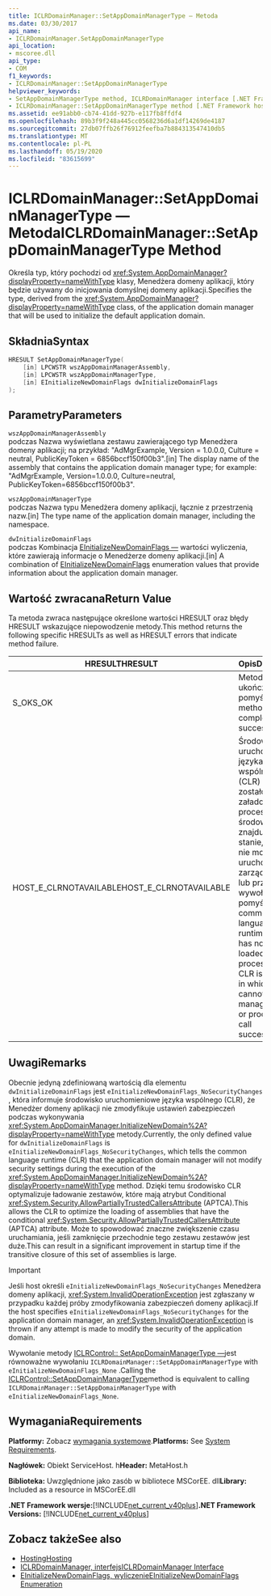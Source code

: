 ```yaml
---
title: ICLRDomainManager::SetAppDomainManagerType — Metoda
ms.date: 03/30/2017
api_name:
- ICLRDomainManager.SetAppDomainManagerType
api_location:
- mscoree.dll
api_type:
- COM
f1_keywords:
- ICLRDomainManager::SetAppDomainManagerType
helpviewer_keywords:
- SetAppDomainManagerType method, ICLRDomainManager interface [.NET Framework hosting]
- ICLRDomainManager::SetAppDomainManagerType method [.NET Framework hosting]
ms.assetid: ee91abb0-cb74-41dd-927b-e117fb8ffdf4
ms.openlocfilehash: 89b3f9f248a445cc0568236d6a1df14269de4187
ms.sourcegitcommit: 27db07ffb26f76912feefba7b884313547410db5
ms.translationtype: MT
ms.contentlocale: pl-PL
ms.lasthandoff: 05/19/2020
ms.locfileid: "83615699"
---
```

# <a name="iclrdomainmanagersetappdomainmanagertype-method"></a><span data-ttu-id="ce6ca-102">ICLRDomainManager::SetAppDomainManagerType — Metoda</span><span class="sxs-lookup"><span data-stu-id="ce6ca-102">ICLRDomainManager::SetAppDomainManagerType Method</span></span>
<span data-ttu-id="ce6ca-103">Określa typ, który pochodzi od <xref:System.AppDomainManager?displayProperty=nameWithType> klasy, Menedżera domeny aplikacji, który będzie używany do inicjowania domyślnej domeny aplikacji.</span><span class="sxs-lookup"><span data-stu-id="ce6ca-103">Specifies the type, derived from the <xref:System.AppDomainManager?displayProperty=nameWithType> class, of the application domain manager that will be used to initialize the default application domain.</span></span>  
  
## <a name="syntax"></a><span data-ttu-id="ce6ca-104">Składnia</span><span class="sxs-lookup"><span data-stu-id="ce6ca-104">Syntax</span></span>  
  
```cpp  
HRESULT SetAppDomainManagerType(  
    [in] LPCWSTR wszAppDomainManagerAssembly,  
    [in] LPCWSTR wszAppDomainManagerType,  
    [in] EInitializeNewDomainFlags dwInitializeDomainFlags  
);  
```  
  
## <a name="parameters"></a><span data-ttu-id="ce6ca-105">Parametry</span><span class="sxs-lookup"><span data-stu-id="ce6ca-105">Parameters</span></span>  
 `wszAppDomainManagerAssembly`  
 <span data-ttu-id="ce6ca-106">podczas Nazwa wyświetlana zestawu zawierającego typ Menedżera domeny aplikacji; na przykład: "AdMgrExample, Version = 1.0.0.0, Culture = neutral, PublicKeyToken = 6856bccf150f00b3".</span><span class="sxs-lookup"><span data-stu-id="ce6ca-106">[in] The display name of the assembly that contains the application domain manager type; for example: "AdMgrExample, Version=1.0.0.0, Culture=neutral, PublicKeyToken=6856bccf150f00b3".</span></span>  
  
 `wszAppDomainManagerType`  
 <span data-ttu-id="ce6ca-107">podczas Nazwa typu Menedżera domeny aplikacji, łącznie z przestrzenią nazw.</span><span class="sxs-lookup"><span data-stu-id="ce6ca-107">[in] The type name of the application domain manager, including the namespace.</span></span>  
  
 `dwInitializeDomainFlags`  
 <span data-ttu-id="ce6ca-108">podczas Kombinacja [EInitializeNewDomainFlags —](einitializenewdomainflags-enumeration.md) wartości wyliczenia, które zawierają informacje o Menedżerze domeny aplikacji.</span><span class="sxs-lookup"><span data-stu-id="ce6ca-108">[in] A combination of [EInitializeNewDomainFlags](einitializenewdomainflags-enumeration.md) enumeration values that provide information about the application domain manager.</span></span>  
  
## <a name="return-value"></a><span data-ttu-id="ce6ca-109">Wartość zwracana</span><span class="sxs-lookup"><span data-stu-id="ce6ca-109">Return Value</span></span>  
 <span data-ttu-id="ce6ca-110">Ta metoda zwraca następujące określone wartości HRESULT oraz błędy HRESULT wskazujące niepowodzenie metody.</span><span class="sxs-lookup"><span data-stu-id="ce6ca-110">This method returns the following specific HRESULTs as well as HRESULT errors that indicate method failure.</span></span>  
  
|<span data-ttu-id="ce6ca-111">HRESULT</span><span class="sxs-lookup"><span data-stu-id="ce6ca-111">HRESULT</span></span>|<span data-ttu-id="ce6ca-112">Opis</span><span class="sxs-lookup"><span data-stu-id="ce6ca-112">Description</span></span>|  
|-------------|-----------------|  
|<span data-ttu-id="ce6ca-113">S_OK</span><span class="sxs-lookup"><span data-stu-id="ce6ca-113">S_OK</span></span>|<span data-ttu-id="ce6ca-114">Metoda została ukończona pomyślnie.</span><span class="sxs-lookup"><span data-stu-id="ce6ca-114">The method completed successfully.</span></span>|  
|<span data-ttu-id="ce6ca-115">HOST_E_CLRNOTAVAILABLE</span><span class="sxs-lookup"><span data-stu-id="ce6ca-115">HOST_E_CLRNOTAVAILABLE</span></span>|<span data-ttu-id="ce6ca-116">Środowisko uruchomieniowe języka wspólnego (CLR) nie zostało załadowane do procesu lub środowisko CLR znajduje się w stanie, w którym nie można uruchomić kodu zarządzanego lub przetworzyć wywołania pomyślnie.</span><span class="sxs-lookup"><span data-stu-id="ce6ca-116">The common language runtime (CLR) has not been loaded into a process, or the CLR is in a state in which it cannot run managed code or process the call successfully.</span></span>|  
  
## <a name="remarks"></a><span data-ttu-id="ce6ca-117">Uwagi</span><span class="sxs-lookup"><span data-stu-id="ce6ca-117">Remarks</span></span>  
 <span data-ttu-id="ce6ca-118">Obecnie jedyną zdefiniowaną wartością dla elementu `dwInitializeDomainFlags` jest `eInitializeNewDomainFlags_NoSecurityChanges` , która informuje środowisko uruchomieniowe języka wspólnego (CLR), że Menedżer domeny aplikacji nie zmodyfikuje ustawień zabezpieczeń podczas wykonywania <xref:System.AppDomainManager.InitializeNewDomain%2A?displayProperty=nameWithType> metody.</span><span class="sxs-lookup"><span data-stu-id="ce6ca-118">Currently, the only defined value for `dwInitializeDomainFlags` is `eInitializeNewDomainFlags_NoSecurityChanges`, which tells the common language runtime (CLR) that the application domain manager will not modify security settings during the execution of the <xref:System.AppDomainManager.InitializeNewDomain%2A?displayProperty=nameWithType> method.</span></span> <span data-ttu-id="ce6ca-119">Dzięki temu środowisko CLR optymalizuje ładowanie zestawów, które mają atrybut Conditional <xref:System.Security.AllowPartiallyTrustedCallersAttribute> (APTCA).</span><span class="sxs-lookup"><span data-stu-id="ce6ca-119">This allows the CLR to optimize the loading of assemblies that have the conditional <xref:System.Security.AllowPartiallyTrustedCallersAttribute> (APTCA) attribute.</span></span> <span data-ttu-id="ce6ca-120">Może to spowodować znaczne zwiększenie czasu uruchamiania, jeśli zamknięcie przechodnie tego zestawu zestawów jest duże.</span><span class="sxs-lookup"><span data-stu-id="ce6ca-120">This can result in a significant improvement in startup time if the transitive closure of this set of assemblies is large.</span></span>  
  
> [!IMPORTANT]
> <span data-ttu-id="ce6ca-121">Jeśli host określi `eInitializeNewDomainFlags_NoSecurityChanges` Menedżera domeny aplikacji, <xref:System.InvalidOperationException> jest zgłaszany w przypadku każdej próby zmodyfikowania zabezpieczeń domeny aplikacji.</span><span class="sxs-lookup"><span data-stu-id="ce6ca-121">If the host specifies `eInitializeNewDomainFlags_NoSecurityChanges` for the application domain manager, an <xref:System.InvalidOperationException> is thrown if any attempt is made to modify the security of the application domain.</span></span>  
  
 <span data-ttu-id="ce6ca-122">Wywołanie metody [ICLRControl:: SetAppDomainManagerType —](iclrcontrol-setappdomainmanagertype-method.md)jest równoważne wywołaniu `ICLRDomainManager::SetAppDomainManagerType` with `eInitializeNewDomainFlags_None` .</span><span class="sxs-lookup"><span data-stu-id="ce6ca-122">Calling the [ICLRControl::SetAppDomainManagerType](iclrcontrol-setappdomainmanagertype-method.md)method is equivalent to calling `ICLRDomainManager::SetAppDomainManagerType` with `eInitializeNewDomainFlags_None`.</span></span>  
  
## <a name="requirements"></a><span data-ttu-id="ce6ca-123">Wymagania</span><span class="sxs-lookup"><span data-stu-id="ce6ca-123">Requirements</span></span>  
 <span data-ttu-id="ce6ca-124">**Platformy:** Zobacz [wymagania systemowe](../../get-started/system-requirements.md).</span><span class="sxs-lookup"><span data-stu-id="ce6ca-124">**Platforms:** See [System Requirements](../../get-started/system-requirements.md).</span></span>  
  
 <span data-ttu-id="ce6ca-125">**Nagłówek:** Obiekt ServiceHost. h</span><span class="sxs-lookup"><span data-stu-id="ce6ca-125">**Header:** MetaHost.h</span></span>  
  
 <span data-ttu-id="ce6ca-126">**Biblioteka:** Uwzględnione jako zasób w bibliotece MSCorEE. dll</span><span class="sxs-lookup"><span data-stu-id="ce6ca-126">**Library:** Included as a resource in MSCorEE.dll</span></span>  
  
 <span data-ttu-id="ce6ca-127">**.NET Framework wersje:**[!INCLUDE[net_current_v40plus](../../../../includes/net-current-v40plus-md.md)]</span><span class="sxs-lookup"><span data-stu-id="ce6ca-127">**.NET Framework Versions:** [!INCLUDE[net_current_v40plus](../../../../includes/net-current-v40plus-md.md)]</span></span>  
  
## <a name="see-also"></a><span data-ttu-id="ce6ca-128">Zobacz także</span><span class="sxs-lookup"><span data-stu-id="ce6ca-128">See also</span></span>

- [<span data-ttu-id="ce6ca-129">Hosting</span><span class="sxs-lookup"><span data-stu-id="ce6ca-129">Hosting</span></span>](index.md)
- [<span data-ttu-id="ce6ca-130">ICLRDomainManager, interfejs</span><span class="sxs-lookup"><span data-stu-id="ce6ca-130">ICLRDomainManager Interface</span></span>](iclrdomainmanager-interface.md)
- [<span data-ttu-id="ce6ca-131">EInitializeNewDomainFlags, wyliczenie</span><span class="sxs-lookup"><span data-stu-id="ce6ca-131">EInitializeNewDomainFlags Enumeration</span></span>](einitializenewdomainflags-enumeration.md)
